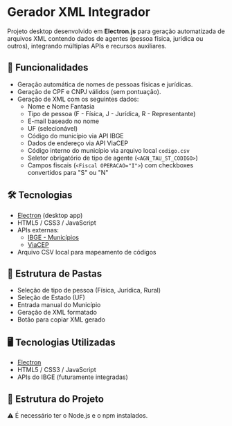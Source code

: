 # Gerador XML Integrador

Projeto desktop desenvolvido em **Electron.js** para geração automatizada de arquivos XML contendo dados de agentes (pessoa física, jurídica ou outros), integrando múltiplas APIs e recursos auxiliares.

## 🧩 Funcionalidades

- Geração automática de nomes de pessoas físicas e jurídicas.
- Geração de CPF e CNPJ válidos (sem pontuação).
- Geração de XML com os seguintes dados:
  - Nome e Nome Fantasia
  - Tipo de pessoa (F - Física, J - Jurídica, R - Representante)
  - E-mail baseado no nome
  - UF (selecionável)
  - Código do município via API IBGE
  - Dados de endereço via API ViaCEP
  - Código interno do município via arquivo local `codigo.csv`
  - Seletor obrigatório de tipo de agente (`<AGN_TAU_ST_CODIGO>`)
  - Campos fiscais (`<Fiscal OPERACAO="I">`) com checkboxes convertidos para "S" ou "N"

## 🛠️ Tecnologias

- [Electron](https://www.electronjs.org/) (desktop app)
- HTML5 / CSS3 / JavaScript
- APIs externas:
  - [IBGE - Municípios](https://servicodados.ibge.gov.br/api/docs)
  - [ViaCEP](https://viacep.com.br/)
- Arquivo CSV local para mapeamento de códigos

## 📁 Estrutura de Pastas

- Seleção de tipo de pessoa (Física, Jurídica, Rural)
- Seleção de Estado (UF)
- Entrada manual do Município
- Geração de XML formatado
- Botão para copiar XML gerado

## 🖥️ Tecnologias Utilizadas

- [Electron](https://www.electronjs.org/)
- HTML5 / CSS3 / JavaScript
- APIs do IBGE (futuramente integradas)
  
## 📁 Estrutura do Projeto

⚠️ É necessário ter o Node.js e o npm instalados.
